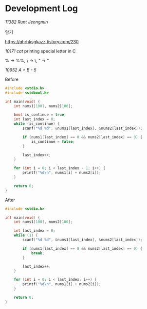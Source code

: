 # Development Log

*11382 Runt Jeongmin*

암기

https://qhrhksgkazz.tistory.com/230

*10171 cat* printing special letter in C

% -> %%, \ -> \\, " -> \"

*10952 A + B - 5*

Before

```c
#include <stdio.h>
#include <stdbool.h>

int main(void) {
    int nums1[100], nums2[100];

    bool is_continue = true;
    int last_index = 0;
    while (is_continue) {
        scanf("%d %d", &nums1[last_index], &nums2[last_index]);

        if (nums1[last_index] == 0 && nums2[last_index] == 0) {
            is_continue = false;
        }

        last_index++;
    }

    for (int i = 0; i < last_index - 1; i++) {
        printf("%d\n", nums1[i] + nums2[i]);
    }

    return 0;
}
```

After

```c
#include <stdio.h>

int main(void) {
    int nums1[100], nums2[100];

    int last_index = 0;
    while (1) {
        scanf("%d %d", &nums1[last_index], &nums2[last_index]);

        if (nums1[last_index] == 0 && nums2[last_index] == 0) {
            break;
        }

        last_index++;
    }

    for (int i = 0; i < last_index; i++) {
        printf("%d\n", nums1[i] + nums2[i]);
    }

    return 0;
}
```
